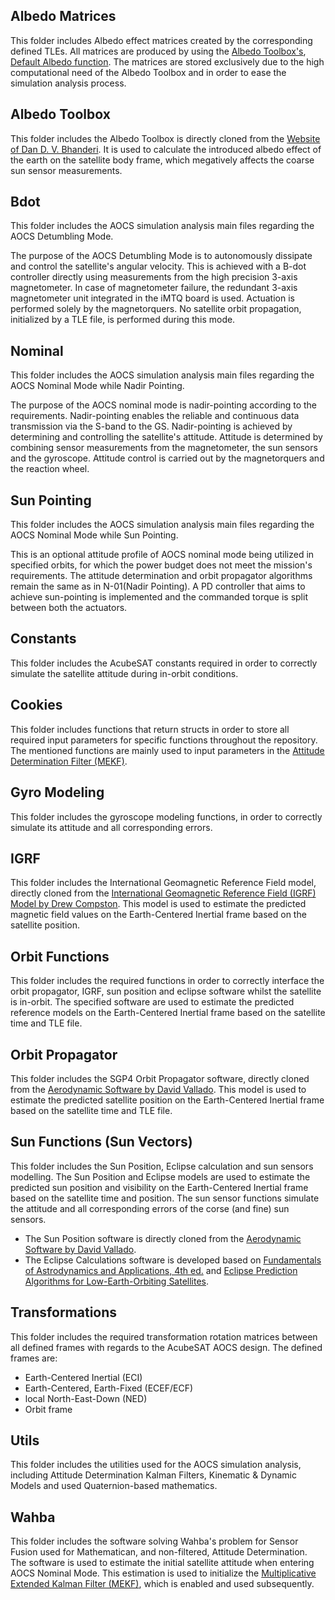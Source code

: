 ## Albedo Matrices
This folder includes Albedo effect matrices created by the corresponding defined TLEs. All matrices are produced by using the [Albedo Toolbox's](https://gitlab.com/acubesat/adcs/adcs-mekf/-/tree/GainTuning/src/AlbedoToolbox-1.0), [Default Albedo function](https://gitlab.com/acubesat/adcs/adcs-mekf/-/blob/GainTuning/src/AlbedoToolbox-1.0/albedo.m). The matrices are stored exclusively due to the high computational need of the Albedo Toolbox and in order to ease the simulation analysis process.

## Albedo Toolbox
This folder includes the Albedo Toolbox is directly cloned from the [Website of Dan D. V. Bhanderi](https://www.bhanderi.dk/downloads/). It is used to calculate the introduced albedo effect of the earth on the satellite body frame, which megatively affects the coarse sun sensor measurements.

## Bdot
This folder includes the AOCS simulation analysis main files regarding the AOCS Detumbling Mode.

The purpose of the AOCS Detumbling Mode is to autonomously dissipate and control the satellite's angular velocity. This is achieved with a B-dot controller directly using measurements from the high precision 3-axis magnetometer. In case of magnetometer failure, the redundant 3-axis magnetometer unit integrated in the iMTQ board is used. Actuation is performed solely by the magnetorquers. No satellite orbit propagation, initialized by a TLE file, is performed during this mode.

## Nominal
This folder includes the AOCS simulation analysis main files regarding the AOCS Nominal Mode while Nadir Pointing.

The purpose of the AOCS nominal mode is nadir-pointing according to the requirements. Nadir-pointing enables the reliable and continuous data transmission via the S-band to the GS. Nadir-pointing is achieved by determining and controlling the satellite's attitude. Attitude is determined by combining sensor measurements from the magnetometer, the sun sensors and the gyroscope. Attitude control is carried out by the magnetorquers and the reaction wheel.

## Sun Pointing
This folder includes the AOCS simulation analysis main files regarding the AOCS Nominal Mode while Sun Pointing.

This is an optional attitude profile of AOCS nominal mode being utilized in specified orbits, for which the power budget does not meet the mission's requirements. The attitude determination and orbit propagator algorithms remain the same as in N-01(Nadir Pointing). A PD controller that aims to achieve sun-pointing is implemented and the commanded torque is split between both the actuators.

## Constants
This folder includes the AcubeSAT constants required in order to correctly simulate the satellite attitude during in-orbit conditions.

## Cookies
This folder includes functions that return structs in order to store all required input parameters for specific functions throughout the repository. The mentioned functions are mainly used to input parameters in the [Attitude Determination Filter (MEKF)](https://gitlab.com/acubesat/adcs/adcs-mekf/-/tree/GainTuning/src/utils/kf_lib).

## Gyro Modeling
This folder includes the gyroscope modeling functions, in order to correctly simulate its attitude and all corresponding errors.

## IGRF
This folder includes the International Geomagnetic Reference Field model, directly cloned from the [International Geomagnetic Reference Field (IGRF) Model by Drew Compston](https://www.mathworks.com/matlabcentral/fileexchange/34388-international-geomagnetic-reference-field-igrf-model). This model is used to estimate the predicted magnetic field values on the Earth-Centered Inertial frame based on the satellite position.

## Orbit Functions
This folder includes the required functions in order to correctly interface the orbit propagator, IGRF, sun position and eclipse software whilst the satellite is in-orbit. The specified software are used to estimate the predicted reference models on the Earth-Centered Inertial frame based on the satellite time and TLE file.

## Orbit Propagator
This folder includes the SGP4 Orbit Propagator software, directly cloned from the [Aerodynamic Software by David Vallado](https://celestrak.com/software/vallado-sw.php). This model is used to estimate the predicted satellite position on the Earth-Centered Inertial frame based on the satellite time and TLE file.

## Sun Functions (Sun Vectors)
This folder includes the Sun Position, Eclipse calculation and sun sensors modelling. The Sun Position and Eclipse models are used to estimate the predicted sun position and visibility on the Earth-Centered Inertial frame based on the satellite time and position. The sun sensor functions simulate the attitude and all corresponding errors of the corse (and fine) sun sensors.
+ The Sun Position software is directly cloned from the [Aerodynamic Software by David Vallado](https://celestrak.com/software/vallado-sw.php).
+ The Eclipse Calculations software is developed based on [Fundamentals of Astrodynamics and Applications, 4th ed.](http://libgen.rs/book/index.php?md5=2EE909BE4133AF468EAD7E83B030B80D) and [Eclipse Prediction Algorithms for Low-Earth-Orbiting Satellites](https://ieeexplore.ieee.org/document/7967707).

## Transformations
This folder includes the required transformation rotation matrices between all defined frames with regards to the AcubeSAT AOCS design. The defined frames are:
+ Earth-Centered Inertial (ECI)
+ Earth-Centered, Earth-Fixed (ECEF/ECF)
+ local North-East-Down (NED)
+ Orbit frame

## Utils
This folder includes the utilities used for the AOCS simulation analysis, including Attitude Determination Kalman Filters, Kinematic & Dynamic Models and used Quaternion-based mathematics.

## Wahba
This folder includes the software solving Wahba's problem for Sensor Fusion used for Mathematican, and non-filtered, Attitude Determination. The software is used to estimate the initial satellite attitude when entering AOCS Nominal Mode. This estimation is used to initialize the [Multiplicative Extended Kalman Filter (MEKF)](https://gitlab.com/acubesat/adcs/adcs-mekf/-/tree/GainTuning/src/utils/kf_lib/%40EKF), which is enabled and used subsequently.
